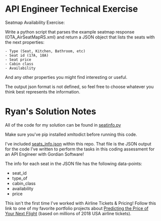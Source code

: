 # API Engineer Technical Exercise

Seatmap Availability Exercise:

Write a python script that parses the example seatmap response (OTA_AirSeatMapRS.xml) and return a JSON object 
that lists the seats with the next properties:

	- Type (Seat, Kitchen, Bathroom, etc)
	- Seat id (17A, 18A)
	- Seat price
	- Cabin class
	- Availability

And any other properties you might find interesting or useful.

The output json format is not defined, so feel free to choose whatever you think best represents the information.

# Ryan's Solution Notes

All of the code for my solution can be found in [seatinfo.py](https://github.com/Zernach/APIEngineer_TechnicalExercise/blob/master/seatinfo.py)

Make sure you've pip installed xmltodict before running this code.

I've included [seats_info.json](https://github.com/Zernach/APIEngineer_TechnicalExercise/blob/master/seats_info.json) within this repo. That file is the JSON output for the code I've written to perform the tasks in this coding assessment for an API Engineer with Gordian Software!

The info for each seat in the JSON file has the following data-points:

* seat_id
* type_of
* cabin_class
* availability
* price

This isn't the first time I've worked with Airline Tickets & Pricing! Follow this link to one of my favorite portfolio projects about [Predicting the Price of Your Next Flight](https://ryan.zernach.com/portfolio/airline-price-predictor-how-are-flight-prices-calculated/) (based on millions of 2018 USA airline tickets).